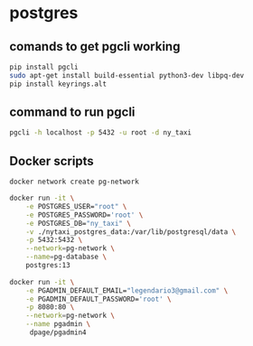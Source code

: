 # postgres

## comands to get pgcli working

```bash 
pip install pgcli
sudo apt-get install build-essential python3-dev libpq-dev
pip install keyrings.alt
```

## command to run pgcli
```bash
pgcli -h localhost -p 5432 -u root -d ny_taxi
```

## Docker scripts
```bash
docker network create pg-network

docker run -it \
    -e POSTGRES_USER="root" \
    -e POSTGRES_PASSWORD='root' \
    -e POSTGRES_DB="ny_taxi" \
    -v ./nytaxi_postgres_data:/var/lib/postgresql/data \
    -p 5432:5432 \
    --network=pg-network \
    --name=pg-database \
    postgres:13
    
docker run -it \
    -e PGADMIN_DEFAULT_EMAIL="legendario3@gmail.com" \
    -e PGADMIN_DEFAULT_PASSWORD='root' \
    -p 8080:80 \
    --network=pg-network \
    --name pgadmin \
     dpage/pgadmin4
```